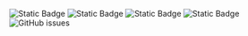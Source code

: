 ![Static Badge](https://img.shields.io/badge/blacklists-60-000000) ![Static Badge](https://img.shields.io/badge/blacklisted-3103818-cc0000) ![Static Badge](https://img.shields.io/badge/whitelisted-2244-00CC00) ![Static Badge](https://img.shields.io/badge/streaming_blacklist-28107-000000) ![GitHub issues](https://img.shields.io/github/issues/fabriziosalmi/blacklists)
